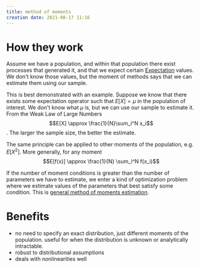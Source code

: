 ```yaml
---
title: method of moments
creation date: 2021-08-17 11:16
---
```


# How they work
Assume we have a population, and within that population there exist processes that generated it, and that we expect certain [Expectation](notes/statistics/Expectation.md) values. We don't know those values, but the moment of methods says that we can estimate them using our sample.

This is best demonstrated with an example. Suppose we know that there exists some expectation operator such that $E[X]=\mu$ in the population of interest. We don't know what $\mu$ is, but we can use our sample to estimate it. From the Weak Law of Large Numbers $$E[X] \approx \frac{1}{N}\sum_i^N x_i$$. The larger the sample size, the better the estimate.

The same principle can be applied to other moments of the population, e.g. $E[X^2]$. More generally, for any moment $$E[f(x)] \approx \frac{1}{N} \sum_i^N f(x_i)$$

If the number of moment conditions is greater than the number of parameters we have to estimate, we enter a kind of optimization problem where we estimate values of the parameters that best satisfy some condition. This is [general method of moments estimation](notes/statistics/general-method-moments.md).

# Benefits
- no need to specify an exact distribution, just different moments of the population. useful for when the distribution is unknown or analytically intractable.
- robust to distributional assumptions
- deals with nonlinearities well